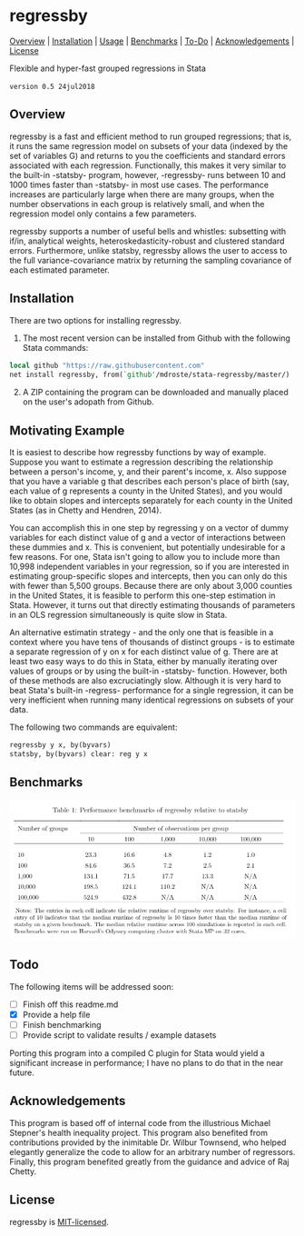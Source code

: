 
regressby
=================================

[Overview](#overview)
| [Installation](#installation)
| [Usage](#usage)
| [Benchmarks](#benchmarks)
| [To-Do](#todo)
| [Acknowledgements](#acknowledgements)
| [License](#license)

Flexible and hyper-fast grouped regressions in Stata

`version 0.5 24jul2018`


Overview
---------------------------------

regressby is a fast and efficient method to run grouped regressions; that is, it runs the same regression model on subsets of your data (indexed by the set of variables G) and returns to you the coefficients and standard errors associated with each regression. Functionally, this makes it very similar to the built-in -statsby- program, however, -regressby- runs between 10 and 1000 times faster than -statsby- in most use cases. The performance increases are particularly large when there are many groups, when the number observations in each group is relatively small, and when the regression model only contains a few parameters.

regressby supports a number of useful bells and whistles: subsetting with if/in, analytical weights, heteroskedasticity-robust and clustered standard errors. Furthermore, unlike statsby, regressby allows the user to access to the full variance-covariance matrix by returning the sampling covariance of each estimated parameter.


Installation
---------------------------------

There are two options for installing regressby.

1. The most recent version can be installed from Github with the following Stata commands:

```stata
local github "https://raw.githubusercontent.com"
net install regressby, from(`github'/mdroste/stata-regressby/master/)
```

2. A ZIP containing the program can be downloaded and manually placed on the user's adopath from Github.


Motivating Example
---------------------------------

It is easiest to describe how regressby functions by way of example. Suppose you want to estimate a regression describing the relationship between a person's income, y, and their parent's income, x. Also suppose that you have a variable g that describes each person's place of birth (say, each value of g represents a county in the United States), and you would like to obtain slopes and intercepts separately for each county in the United States (as in Chetty and Hendren, 2014). 

You can accomplish this in one step by regressing y on a vector of dummy variables for each distinct value of g and a vector of interactions between these dummies and x. This is convenient, but potentially undesirable for a few reasons. For one, Stata isn't going to allow you to include more than 10,998 independent variables in your regression, so if you are interested in estimating group-specific slopes and intercepts, then you can only do this with fewer than 5,500 groups. Because there are only about 3,000 counties in the United States, it is feasible to perform this one-step estimation in Stata. However, it turns out that directly estimating thousands of parameters in an OLS regression simultaneously is quite slow in Stata.

An alternative estimatin strategy - and the only one that is feasible in a context where you have tens of thousands of distinct groups - is to estimate a separate regression of y on x for each distinct value of g. There are at least two easy ways to do this in Stata, either by manually iterating over values of groups or by using the built-in -statsby- function. However, both of these methods are also excruciatingly slow. Although it is very hard to beat Stata's built-in -regress- performance for a single regression, it can be very inefficient when running many identical regressions on subsets of your data.

The following two commands are equivalent:

``` 
regressby y x, by(byvars)
statsby, by(byvars) clear: reg y x	
```



Benchmarks
---------------------------------


![regressby benchmark](benchmarks/regressby_benchmark.png "regressby benchmark")
  
Todo
---------------------------------

The following items will be addressed soon:

- [ ] Finish off this readme.md
- [x] Provide a help file
- [ ] Finish benchmarking
- [ ] Provide script to validate results / example datasets

Porting this program into a compiled C plugin for Stata would yield a significant increase in performance; I have no plans to do that in the near future.


Acknowledgements
---------------------------------

This program is based off of internal code from the illustrious Michael Stepner's health inequality project. This program also benefited from contributions provided by the inimitable Dr. Wilbur Townsend, who helped elegantly generalize the code to allow for an arbitrary number of regressors. Finally, this program benefited greatly from the guidance and advice of Raj Chetty.


License
---------------------------------

regressby is [MIT-licensed](https://github.com/mdroste/stata-regressby/blob/master/LICENSE).

